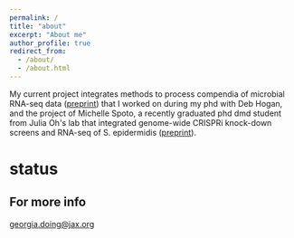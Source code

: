 ```yaml
---
permalink: /
title: "about"
excerpt: "About me"
author_profile: true
redirect_from:
  - /about/
  - /about.html
---
```


My current project integrates methods to process compendia of microbial RNA-seq data ([preprint](https://www.biorxiv.org/content/10.1101/2022.01.24.477642v1)) that I worked on during my phd with Deb Hogan, and the project of Michelle Spoto, a recently graduated phd dmd student from Julia Oh's lab that integrated genome-wide CRISPRi knock-down screens and RNA-seq of S. epidermidis ([preprint](https://www.biorxiv.org/content/10.1101/2021.04.29.442003v2)).

status
======




For more info
------
georgia.doing@jax.org
